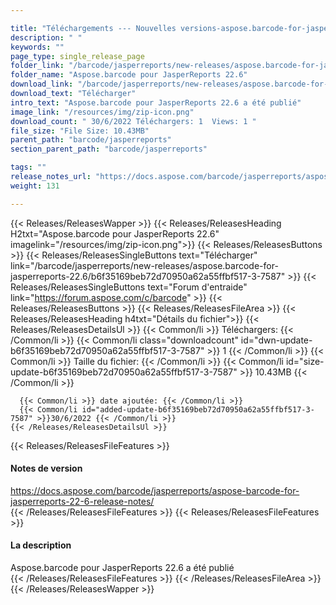```yaml
---

title: "Téléchargements --- Nouvelles versions-aspose.barcode-for-jasperReports-22.6"
description: " "
keywords: ""
page_type: single_release_page
folder_link: "/barcode/jasperreports/new-releases/aspose.barcode-for-jasperreports-22.6/"
folder_name: "Aspose.barcode pour JasperReports 22.6"
download_link: "/barcode/jasperreports/new-releases/aspose.barcode-for-jasperreports-22.6/b6f35169beb72d70950a62a55ffbf517-3-7587"
download_text: "Télécharger"
intro_text: "Aspose.barcode pour JasperReports 22.6 a été publié"
image_link: "/resources/img/zip-icon.png"
download_count: " 30/6/2022 Téléchargers: 1  Views: 1 "
file_size: "File Size: 10.43MB"
parent_path: "barcode/jasperreports"
section_parent_path: "barcode/jasperreports"

tags: ""
release_notes_url: "https://docs.aspose.com/barcode/jasperreports/aspose-barcode-for-jasperreports-22-6-release-notes/"
weight: 131

---
```


{{< Releases/ReleasesWapper >}}
  {{< Releases/ReleasesHeading H2txt="Aspose.barcode pour JasperReports 22.6" imagelink="/resources/img/zip-icon.png">}}
  {{< Releases/ReleasesButtons >}}
    {{< Releases/ReleasesSingleButtons text="Télécharger" link="/barcode/jasperreports/new-releases/aspose.barcode-for-jasperreports-22.6/b6f35169beb72d70950a62a55ffbf517-3-7587" >}}
    {{< Releases/ReleasesSingleButtons text="Forum d'entraide" link="https://forum.aspose.com/c/barcode" >}}
  {{< Releases/ReleasesButtons >}}
  {{< Releases/ReleasesFileArea >}}
    {{< Releases/ReleasesHeading h4txt="Détails du fichier">}}
    {{< Releases/ReleasesDetailsUl >}}
      {{< Common/li >}} Téléchargers: {{< /Common/li >}}
      {{< Common/li class="downloadcount" id="dwn-update-b6f35169beb72d70950a62a55ffbf517-3-7587" >}} 1 {{< /Common/li >}}
      {{< Common/li >}} Taille du fichier: {{< /Common/li >}}
      {{< Common/li id="size-update-b6f35169beb72d70950a62a55ffbf517-3-7587" >}} 10.43MB {{< /Common/li >}}

      {{< Common/li >}} date ajoutée: {{< /Common/li >}}
      {{< Common/li id="added-update-b6f35169beb72d70950a62a55ffbf517-3-7587" >}}30/6/2022 {{< /Common/li >}}
    {{< /Releases/ReleasesDetailsUl >}}

  {{< Releases/ReleasesFileFeatures >}}
      <h4>Notes de version</h4><div><a href='https://docs.aspose.com/barcode/jasperreports/aspose-barcode-for-jasperreports-22-6-release-notes/'>https://docs.aspose.com/barcode/jasperreports/aspose-barcode-for-jasperreports-22-6-release-notes/</a></div>
  {{< /Releases/ReleasesFileFeatures >}}
  {{< Releases/ReleasesFileFeatures >}}
      <h4>La description</h4><div class="HTMLDescription">Aspose.barcode pour JasperReports 22.6 a été publié</div>
  {{< /Releases/ReleasesFileFeatures >}}
 {{< /Releases/ReleasesFileArea >}}
{{< /Releases/ReleasesWapper >}}


